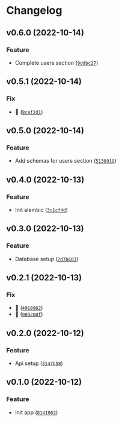 # Changelog

<!--next-version-placeholder-->

## v0.6.0 (2022-10-14)
### Feature
* Complete users section ([`9ddbc27`](https://github.com/khaykingleb/Fast-API-Tutorial/commit/9ddbc27d139dfa72f8eedb43887514131966a630))

## v0.5.1 (2022-10-14)
### Fix
* :bug: ([`8caf2d1`](https://github.com/khaykingleb/Fast-API-Tutorial/commit/8caf2d1a29a4d7616d7c47c57d908532a615ac45))

## v0.5.0 (2022-10-14)
### Feature
* Add schemas for users section ([`5138919`](https://github.com/khaykingleb/Fast-API-Tutorial/commit/5138919967385392377ca6d8051a2a8a4c5c78b6))

## v0.4.0 (2022-10-13)
### Feature
* Init alembic ([`3c1cf4d`](https://github.com/khaykingleb/Fast-API-Tutorial/commit/3c1cf4db5354420d09f738c622693d36ce83229b))

## v0.3.0 (2022-10-13)
### Feature
* Database setup ([`7d7b603`](https://github.com/khaykingleb/Fast-API-Tutorial/commit/7d7b6032c200f2432d763addd3627617a11b5a9a))

## v0.2.1 (2022-10-13)
### Fix
* :bug: ([`4918962`](https://github.com/khaykingleb/Fast-API-Tutorial/commit/49189626fab71319e9c4b42fe19bae0a08a4f745))
* :bug: ([`909208f`](https://github.com/khaykingleb/Fast-API-Tutorial/commit/909208fb87e44ae830e853416ab5a18c9ed6348d))

## v0.2.0 (2022-10-12)
### Feature
* Api setup ([`3147b58`](https://github.com/khaykingleb/Fast-API-Tutorial/commit/3147b5837f3140eb056bfb08d6c1ae75ac76ef89))

## v0.1.0 (2022-10-12)
### Feature
* Init app ([`8141062`](https://github.com/khaykingleb/Fast-API-Tutorial/commit/8141062aa3e52717a4071d383bcbf4120cb347f9))
